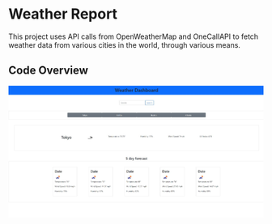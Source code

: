 # Weather Report
This project uses API calls from OpenWeatherMap and OneCallAPI to fetch weather data from various cities in the world, through various means. 

## Code Overview
![Site Overview](https://github.com/ahuffma2/weather-report/blob/main/assets/img/WeatherReport.JPG)
